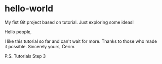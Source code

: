 # hello-world
My fist Git project based on tutorial. Just exploring some ideas!

Hello people,

I like this tutorial so far and can't wait for more. Thanks to those who made it possible.
Sincerely yours, Ćerim.

P.S. Tutorials Step 3
